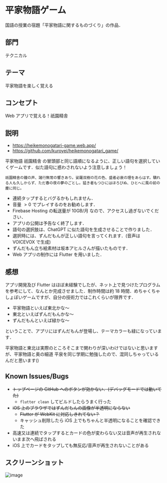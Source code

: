 # 平家物語ゲーム

国語の授業の宿題「平家物語に関するものづくり」の作品．

## 部門

テクニカル

## テーマ

平家物語を楽しく覚える

## コンセプト

Web アプリで覚える！祇園精舎

## 説明

- https://heikemonogatari-game.web.app/
- https://github.com/kuroyei/heikemonogatari_game/

平家物語 祇園精舎 の冒頭部と同じ語順になるように、正しい語句を選択していくゲームです．似た語句に惑わされないよう注意しましょう！
```
祇園精舍の鐘の声、諸行無常の響きあり。娑羅双樹の花の色、盛者必衰の理をあらはす。驕れる人も久しからず、ただ春の夜の夢のごとし。猛き者もつひにはほろびぬ、ひとへに風の前の塵に同じ。
```

- 連続タップするとバグるかもしれません．
- 音量 $> 0$ でプレイするのをお勧めします．
- Firebase Hosting の転送量が 10GB/月 なので、アクセスし過ぎないでください．
- アプリの公開は予告なく終了します．
- 語句の選択肢は、ChatGPT に似た語句を生成させることで作りました．
- 選択時には、ずんだもんが正しい語句を言ってくれます．(音声は VOICEVOX で生成)
- ずんだもん立ち絵素材は坂本アヒルさんが描いたものです．
- Web アプリの制作には Flutter を用いました．

## 感想

アプリ開発及び Flutter はほぼ未経験でしたが、ネット上で見つけたプログラムを参考にして、なんとか完成させました．制作時間は約 18 時間．めちゃくちゃしょぼいゲームですが、自分の技術力ではこれくらいが限界です．

- 平家物語といえば東北かな～
- 東北といえばずんだもんかな～
- ずんだもんといえば緑かな～

ということで、アプリにはずんだもんが登場し、テーマカラーも緑になっています．

平家物語と東北は実際のところそこまで関わりが深いわけではないと思いますが、平家物語と奥の細道 平泉を同じ学期に勉強したので、混同しちゃっているんだと思います()

## Known Issues/Bugs

- ~~トップページの GitHub へのボタンが効かない．(デバッグモードでは動いてた)~~
    - `flutter clean` してビルドしたらうまく行った
- ~~iOS 上のブラウザではずんだもんの画像が半透明にならない~~
    - ~~Flutter が WebKit に対応しきれてない？~~
    - キャッシュ削除したら iOS 上でもちゃんと半透明になることを確認できた
- 高速又は連続でタップするとカードの色が変わらない又は音声が再生されないまま次へ飛ばされる
- iOS 上でカードをタップしても無反応/音声が再生されないことがある

## スクリーンショット

![image](https://user-images.githubusercontent.com/81549868/210519084-4506844d-3950-4d44-b017-e41d841e2c5c.png)
